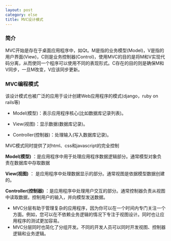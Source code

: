 ```yaml
---
layout: post
category: else
title: MVC设计模式
---
```


### 简介
MVC开始是存在于桌面应用程序中，如Qt。M是指的业务模型(Model)，V是指的用户界面(View)，C则是业务控制器(Control)，使用MVC的目的是将M和V实现代码分离，从而使同一个程序可以使用不同的表现形式。C存在的目的则是确保M和V同步，一旦M改变，V应该同步更新。

### MVC编程模式
该设计模式也被广泛的应用于设计创建Web应用程序的模式(django，ruby on rails等)

* Model(模型)：表示应用程序核心(比如数据库记录列表)。

* View(视图)：显示数据(数据库记录)。

* Controller(控制器)：处理输入(写入数据库记录)。

MVC模式同时提供了对html、css和javascript的完全控制

**Model(模型)** ：是应用程序中用于处理应用程序数据逻辑部分。通常模型对象负责在数据库中存取数据

**View(视图)** ： 是应用程序中处理数据显示的部分。通常视图是依据模型数据创建的。

**Controller(控制器)** ：是应用程序中处理用户交互的部分。通常控制器负责从视图中读取数据，控制用户的输入，并向模型发送数据。

* MVC分层有助于管理复杂的应用程序，因为你可以在一个时间内专门关注一个方面。例如，您可以在不依赖业务逻辑的情况下专注于视图设计。同时也让应用程序的测试更加容易。
* MVC分层同时也简化了分组开发。不同的开发人员可以同时开发视图、控制器逻辑和业务逻辑。

